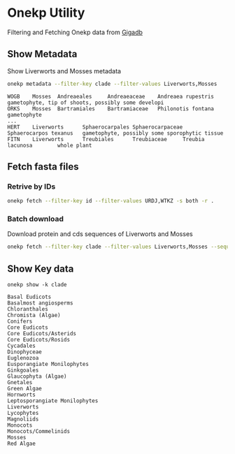 # Onekp Utility

Filtering and Fetching Onekp data from [Gigadb](http://gigadb.org/dataset/100910)

## Show Metadata

Show Liverworts and Mosses metadata

```bash
onekp metadata --filter-key clade --filter-values Liverworts,Mosses
```

```
WOGB    Mosses  Andreaeales     Andreaeaceae    Andreaea rupestris      gametophyte, tip of shoots, possibly some developi
ORKS    Mosses  Bartramiales    Bartramiaceae   Philonotis fontana      gametophyte
...
HERT    Liverworts      Sphaerocarpales Sphaerocarpaceae        Sphaerocarpos texanus   gametophyte, possibly some sporophytic tissue
FITN    Liverworts      Treubiales      Treubiaceae     Treubia lacunosa        whole plant
```

## Fetch fasta files

### Retrive by IDs

```bash
onekp fetch --filter-key id --filter-values URDJ,WTKZ -s both -r .
```

### Batch download

Download protein and cds sequences of Liverworts and Mosses

```bash
onekp fetch --filter-key clade --filter-values Liverworts,Mosses --sequence-type both --root-dir .
```

## Show Key data

```
onekp show -k clade
```

```
Basal Eudicots
Basalmost angiosperms
Chloranthales
Chromista (Algae)
Conifers
Core Eudicots
Core Eudicots/Asterids
Core Eudicots/Rosids
Cycadales
Dinophyceae
Euglenozoa
Eusporangiate Monilophytes
Ginkgoales
Glaucophyta (Algae)
Gnetales
Green Algae
Hornworts
Leptosporangiate Monilophytes
Liverworts
Lycophytes
Magnoliids
Monocots
Monocots/Commelinids
Mosses
Red Algae
```